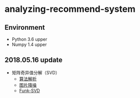 # analyzing-recommend-system
## Environment 
- Python 3.6 upper
- Numpy 1.4 upper

## 2018.05.16 update
- 矩阵奇异值分解（SVD）
    - [算法解析](https://github.com/ThomasHuai/Recommend/tree/master/matrix_factorization/svd)
    - [图片降噪](https://github.com/ThomasHuai/Recommend/tree/master/matrix_factorization/svd/image_denoising)
    - [Funk-SVD](https://github.com/ThomasHuai/Recommend/blob/master/matrix_factorization/svd/svd.pyx)

